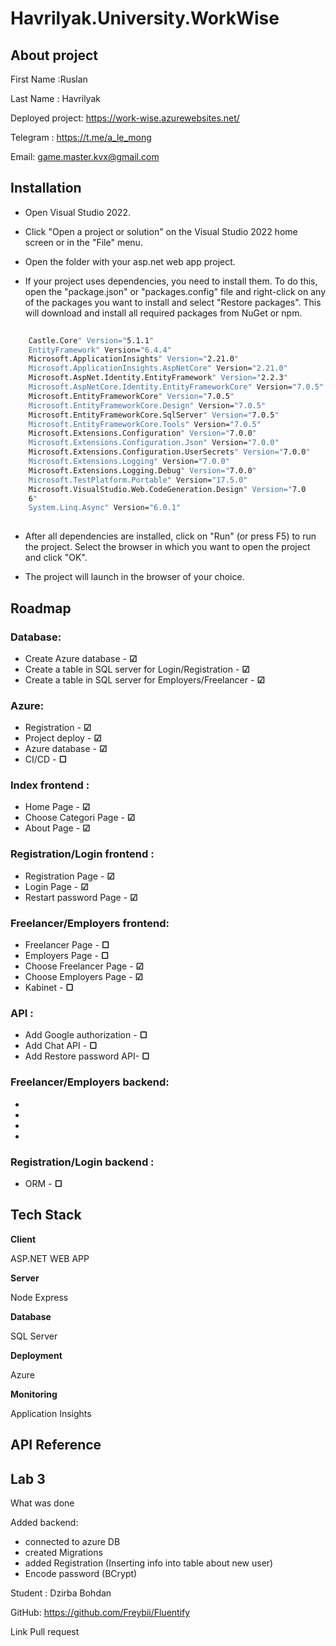 
# Havrilyak.University.WorkWise




## About project 

First Name :Ruslan

Last Name : Havrilyak

Deployed project: https://work-wise.azurewebsites.net/

Telegram : https://t.me/a_le_mong

Email: game.master.kvx@gmail.com



## Installation

- Open Visual Studio 2022.

- Click "Open a project or solution" on the Visual Studio 2022 home screen or in the "File" menu.

- Open the folder with your asp.net web app project.

- If your project uses dependencies, you need to install them. To do this, open the "package.json" or "packages.config" file and right-click on any of the packages you want to install and select "Restore packages". This will download and install all required packages from NuGet or npm.

```bash
   
    Castle.Core" Version="5.1.1" 
    EntityFramework" Version="6.4.4" 
    Microsoft.ApplicationInsights" Version="2.21.0" 
    Microsoft.ApplicationInsights.AspNetCore" Version="2.21.0" 
    Microsoft.AspNet.Identity.EntityFramework" Version="2.2.3"
    Microsoft.AspNetCore.Identity.EntityFrameworkCore" Version="7.0.5" 
    Microsoft.EntityFrameworkCore" Version="7.0.5" 
    Microsoft.EntityFrameworkCore.Design" Version="7.0.5"
    Microsoft.EntityFrameworkCore.SqlServer" Version="7.0.5" 
    Microsoft.EntityFrameworkCore.Tools" Version="7.0.5"
    Microsoft.Extensions.Configuration" Version="7.0.0" 
    Microsoft.Extensions.Configuration.Json" Version="7.0.0" 
    Microsoft.Extensions.Configuration.UserSecrets" Version="7.0.0"
    Microsoft.Extensions.Logging" Version="7.0.0" 
    Microsoft.Extensions.Logging.Debug" Version="7.0.0" 
    Microsoft.TestPlatform.Portable" Version="17.5.0" 
    Microsoft.VisualStudio.Web.CodeGeneration.Design" Version="7.0
    6" 
    System.Linq.Async" Version="6.0.1" 
 
```

- After all dependencies are installed, click on "Run" (or press F5) to run the project. Select the browser in which you want to open the project and click "OK".

- The project will launch in the browser of your choice.
    
## Roadmap

### Database:

* Create Azure database - **☑**
* Create a table in SQL server for Login/Registration - **☑**
* Create a table in SQL server for Employers/Freelancer - **☑**


### Azure:

* Registration - **☑**
* Project deploy - **☑**
* Azure database - **☑**
* CI/CD - **▢**


### Index frontend :
* Home Page - **☑**
* Choose Categori Page - **☑** 
* About Page - **☑**

### Registration/Login frontend :

* Registration Page - **☑**
* Login Page  - **☑**
* Restart password Page - **☑**

### Freelancer/Employers frontend:

* Freelancer Page - **▢**
* Employers Page  - **▢**
* Choose Freelancer Page - **☑**
* Choose Employers Page - **☑**
* Kabinet - **▢**

### API :

* Add Google authorization - **▢**
* Add Chat API - **▢**
* Add Restore password API- **▢**


### Freelancer/Employers backend:

* 
* 
* 
* 

### Registration/Login backend :

* ORM - **▢**



## Tech Stack

**Client**

ASP.NET WEB APP

**Server**

Node
Express

**Database**

SQL Server

**Deployment**

Azure

**Monitoring**

Application Insights


## API Reference

## Lab 3 
What was done

Added backend:
 - connected to azure DB
 - created Migrations
 - added Registration (Inserting info into table about new user)
 - Encode password (BCrypt)

Student : Dzirba Bohdan

GitHub: https://github.com/Freybii/Fluentify

Link Pull request 
